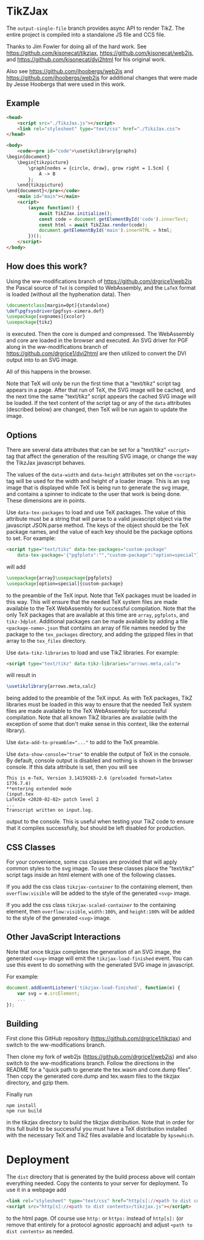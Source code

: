 # TikZJax

The `output-single-file` branch provides async API to render TikZ. The entire project is compiled into a standalone JS file and CCS file.

Thanks to Jim Fowler for doing all of the hard work.  See
https://github.com/kisonecat/tikzjax, https://github.com/kisonecat/web2js, and
https://github.com/kisonecat/dvi2html for his original work.

Also see https://github.com/jhoobergs/web2js and https://github.com/jhoobergs/web2js for
additional changes that were made by Jesse Hoobergs that were used in this work.

## Example

```html
<head>
    <script src="./TikzJax.js"></script>
    <link rel="stylesheet" type="text/css" href="./TikzJax.css">
</head>

<body>
    <code><pre id="code">\usetikzlibrary{graphs}
\begin{document}
    \begin{tikzpicture}
        \graph[nodes = {circle, draw}, grow right = 1.5cm] {
            A -> B
        };
    \end{tikzpicture}
\end{document}</pre></code>
    <main id="main"></main>
    <script>
        (async function() {
            await TikZJax.initialize();
            const code = document.getElementById('code').innerText;
            const html = await TikZJax.render(code);
            document.getElementById('main').innerHTML = html;
        })();
    </script>
</body>
```

## How does this work?

Using the ww-modifications branch of https://github.com/drgrice1/web2js the Pascal source
of `TeX` is compiled to WebAssembly, and the `LaTeX` format is loaded (without all the
hyphenation data). Then
```tex
\documentclass[margin=0pt]{standalone}
\def\pgfsysdriver{pgfsys-ximera.def}
\usepackage[svgnames]{xcolor}
\usepackage{tikz}
```
is executed.  Then the core is dumped and compressed.  The WebAssembly and core are loaded
in the browser and executed.  An SVG driver for PGF along in the ww-modifications branch
of https://github.com/drgrice1/dvi2html are then utilized to convert the DVI output into
to an SVG image.

All of this happens in the browser.

Note that TeX will only be run the first time that a "text/tikz" script tag appears in a
page.  After that run of TeX, the SVG image will be cached, and the next time the same
"text/tikz" script appears the cached SVG image will be loaded.  If the text content of
the script tag or any of the `data` attributes (described below) are changed, then TeX
will be run again to update the image.

## Options

There are several data attributes that can be set for a "text/tikz" `<script>` tag that
affect the generation of the resulting SVG image, or change the way the TikzJax
javascript behaves.

The values of the `data-width` and `data-height` attributes set on the `<script>` tag
will be used for the width and height of a loader image.  This is an svg image that is
displayed while TeX is being run to generate the svg image, and contains a spinner to
indicate to the user that work is being done.  These dimensions are in points.

Use `data-tex-packages` to load and use TeX packages.  The value of this attribute must
be a string that will parse to a valid javascript object via the javascript JSON.parse
method.  The keys of the object should be the TeX package names, and the value of each
key should be the package options to set.
For example:
```html
<script type="text/tikz" data-tex-packages="custom-package"
	data-tex-package='{"pgfplots":"","custom-package":"option=special"}'>
```
will add
```tex
\usepackage{array}\usepackage{pgfplots}
\usepackage[option=special]{custom-package}
```
to the preamble of the TeX input.  Note that TeX packages must be loaded in this way.
This will ensure that the needed TeX system files are made available to the TeX
WebAssembly for successful compilation.  Note that the only TeX packages that are
available at this time are `array`, `pgfplots`, and `tikz-3dplot`.  Additional packages
can be made available by adding a file `<package-name>.json` that contains an array of
file names needed by the package to the `tex_packages` directory, and adding the gzipped
files in that array to the `tex_files` directory.

Use `data-tikz-libraries` to load and use TikZ libraries.
For example:
```html
<script type="text/tikz" data-tikz-libraries="arrows.meta,calc">
```
will result in
```tex
\usetikzlibrary{arrows.meta,calc}
```
being added to the preamble of the TeX input.  As with TeX packages, TikZ libraries must
be loaded in this way to ensure that the needed TeX system files are made available to the
TeX WebAssembly for successful compilation.  Note that all known TikZ libraries are
available (with the exception of some that don't make sense in this context, like the
external library).

Use `data-add-to-preamble="..."` to add to the TeX preamble.

Use `data-show-console="true"` to enable the output of TeX in the console.  By default,
console output is disabled and nothing is shown in the browser console.  If this data
attribute is set, then you will see
```text
This is e-TeX, Version 3.14159265-2.6 (preloaded format=latex 1776.7.4)
**entering extended mode
(input.tex
LaTeX2e <2020-02-02> patch level 2
...
Transcript written on input.log.
```
output to the console.  This is useful when testing your TikZ code to ensure that it
compiles successfully, but should be left disabled for production.

## CSS Classes

For your convenience, some css classes are provided that will apply common styles to the
svg image.  To use these classes place the "text/tikz" script tags inside an html element
with one of the following classes.

If you add the css class `tikzjax-container` to the containing element, then
`overflow:visible` will be added to the style of the generated `<svg>` image.

If you add the css class `tikzjax-scaled-container` to the containing element, then
`overflow:visible`, `width:100%`, and `height:100%` will be added to the style of the
generated `<svg>` image.

## Other JavaScript Interactions

Note that once tikzjax completes the generation of an SVG image, the generated `<svg>`
image will emit the `tikzjax-load-finished` event.  You can use this event to do
something with the generated SVG image in javascript.

For example:
```javascript
document.addEventListener('tikzjax-load-finished', function(e) {
	var svg = e.srcElement;
	...
});
```

## Building

First clone this GitHub repository (https://github.com/drgrice1/tikzjax) and switch to the
ww-modifications branch.

Then clone my fork of web2js (https://github.com/drgrice1/web2js) and also switch to
the ww-modifications branch.  Follow the directions in the README for a "quick path to
generate the tex.wasm and core.dump files".  Then copy the generated core.dump and
tex.wasm files to the tikzjax directory, and gzip them.

Finally run
```
npm install
npm run build
```
in the tikzjax directory to build the tikzjax distribution.  Note that in order for this
full build to be successful you must have a TeX distribution installed with the
necessary TeX and TikZ files available and locatable by `kpsewhich`.

# Deployment
The `dist` directory that is generated by the build process above will contain everything
needed.  Copy the contents to your server for deployment.  To use it in a webpage add
```html
<link rel="stylesheet" type="text/css" href="http[s]://<path to dist contents>/fonts.css">
<script src="http[s]://<path to dist contents>/tikzjax.js"></script>
```
to the html page.  Of course use `http:` or `https:` instead of `http[s]:` (or remove that
entirely for a protocol agnostic approach) and adjust `<path to dist contents>` as needed.

</HEAD>
